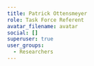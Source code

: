 ```yaml
---
title: Patrick Ottensmeyer
role: Task Force Referent
avatar_filename: avatar
social: []
superuser: true
user_groups:
  - Researchers
---
```

